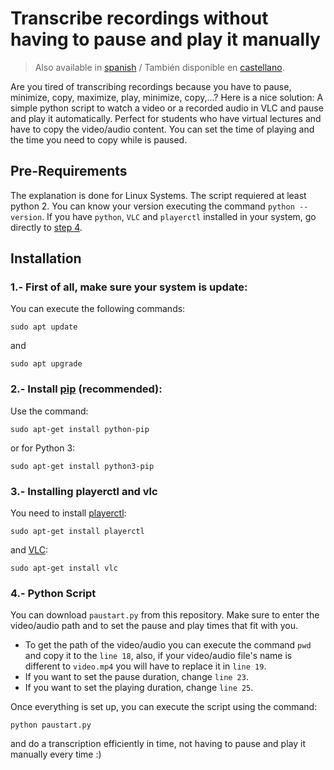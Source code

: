 # Transcribe recordings without having to pause and play it manually

>Also available in [spanish]() / También disponible en [castellano]().

Are you tired of transcribing recordings because you have to pause, minimize, copy, maximize, play, minimize, copy,...? Here is a nice solution:
A simple python script to watch a video or a recorded audio in VLC and pause and play it automatically. Perfect for students who have virtual lectures and have to copy the video/audio content. You can set the time of playing and the time you need to copy while is paused.

## Pre-Requirements
The explanation is done for Linux Systems. The script requiered at least python 2. You can know your version executing the command `python --version`. If you have `python`, `VLC` and `playerctl` installed in your system, go directly to [step 4](#item1).

## Installation
### 1.- First of all, make sure your system is update:
You can execute the following commands:
```
sudo apt update
```
and
```
sudo apt upgrade
```
### 2.- Install [pip](https://pypi.org/project/pip/) (recommended):
Use the command:
```
sudo apt-get install python-pip
```
or for Python 3:
```
sudo apt-get install python3-pip
```
### 3.- Installing playerctl and vlc
You need to install [playerctl](https://github.com/altdesktop/playerctl):
```
sudo apt-get install playerctl
```
and [VLC](https://www.videolan.org/):
```
sudo apt-get install vlc
```
<a name="item1"></a>
### 4.- Python Script
You can download `paustart.py` from this repository. Make sure to enter the video/audio path and to set the pause and play times that fit with you.

* To get the path of the video/audio you can execute the command `pwd` and copy it to the `line 18`, also, if your video/audio file's name is different to `video.mp4` you will have to replace it in `line 19`.
* If you want to set the pause duration, change `line 23`.
* If you want to set the playing duration, change `line 25`.

Once everything is set up, you can execute the script using the command:
```
python paustart.py
```
and do a transcription efficiently in time, not having to pause and play it manually every time :)



